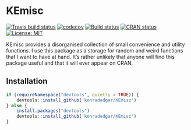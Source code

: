 <!-- README.md is generated from README.Rmd. Please edit that file -->

# KEmisc

[![Travis build
status](https://travis-ci.org/konradedgar/KEmisc.svg?branch=master)](https://travis-ci.org/konradedgar/KEmisc)
[![codecov](https://codecov.io/gh/konradedgar/KEmisc/branch/master/graph/badge.svg)](https://codecov.io/gh/konradedgar/KEmisc)
[![Build
status](https://ci.appveyor.com/api/projects/status/dfhwb7tplpk46mbw?svg=true)](https://ci.appveyor.com/project/konradedgar/kemisc)
[![CRAN
status](https://www.r-pkg.org/badges/version/KEmisc)](https://cran.r-project.org/package=KEmisc)
[![License:
MIT](https://img.shields.io/badge/License-MIT-yellow.svg)](https://opensource.org/licenses/MIT)

KEmisc provides a disorganised collection of small convenience and
utility functions. I use this package as a storage for random and weird
functions that I want to have at hand. It’s rather unlikely that anyone
will find this package useful and that it will ever appear on CRAN.

## Installation

``` r
if (requireNamespace("devtools", quietly = TRUE)) {
    devtools::install_github('konradedgar/KEmisc')
} else {
    install.packages("devtools")
    devtools::install_github('konradedgar/KEmisc')
}
```
